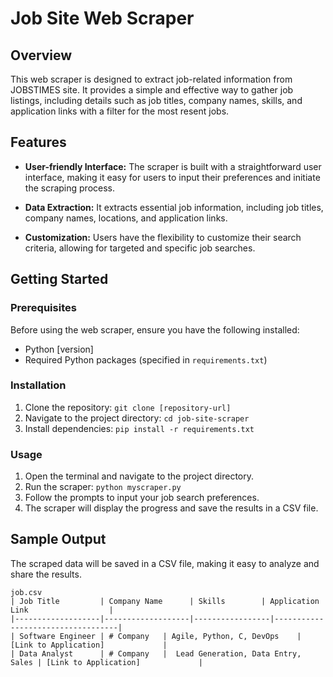 
# Job Site Web Scraper

## Overview

This web scraper is designed to extract job-related information from JOBSTIMES site. It provides a simple and effective way to gather job listings, including details such as job titles, company names, skills, and application links with a filter for the most resent jobs.

## Features

- **User-friendly Interface:** The scraper is built with a straightforward user interface, making it easy for users to input their preferences and initiate the scraping process.

- **Data Extraction:** It extracts essential job information, including job titles, company names, locations, and application links.

- **Customization:** Users have the flexibility to customize their search criteria, allowing for targeted and specific job searches.

## Getting Started

### Prerequisites

Before using the web scraper, ensure you have the following installed:

- Python [version]
- Required Python packages (specified in `requirements.txt`)

### Installation

1. Clone the repository: `git clone [repository-url]`
2. Navigate to the project directory: `cd job-site-scraper`
3. Install dependencies: `pip install -r requirements.txt`

### Usage

1. Open the terminal and navigate to the project directory.
2. Run the scraper: `python myscraper.py`
3. Follow the prompts to input your job search preferences.
4. The scraper will display the progress and save the results in a CSV file.

## Sample Output

The scraped data will be saved in a CSV file, making it easy to analyze and share the results.

```
job.csv
| Job Title         | Company Name      | Skills        | Application Link                  |
|-------------------|-------------------|-----------------|-----------------------------------|
| Software Engineer | # Company   | Agile, Python, C, DevOps    | [Link to Application]             |
| Data Analyst      | # Company   |  Lead Generation, Data Entry, Sales | [Link to Application]             |
```





